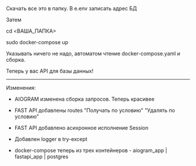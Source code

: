 Скачать все это в папку. В e.env записать адрес БД

Затем

cd <ВАША_ПАПКА>

sudo docker-compose up

Указывать ничего не надо, автоматом чтение docker-compose.yaml и сборка.

Теперь у вас API для базы данных!

-------------

Изменения:

- AIOGRAM изменена сборка запросов. Теперь красивее

- FAST API добавлены routes "Получать по условию" "Удалять по условию"

- FAST API добавлено асихронное исполнение Session

- Добавлен logger в try-except

- docker-compose теперь из трех контейнеров - aiogram_app | fastapi_app | postgres
